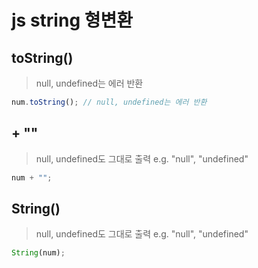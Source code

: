 # js string 형변환

## toString()

> null, undefined는 에러 반환

```js
num.toString(); // null, undefined는 에러 반환
```

## + ""

> null, undefined도 그대로 출력 e.g. "null", "undefined"

```js
num + "";
```

## String()

> null, undefined도 그대로 출력 e.g. "null", "undefined"

```js
String(num);
```

